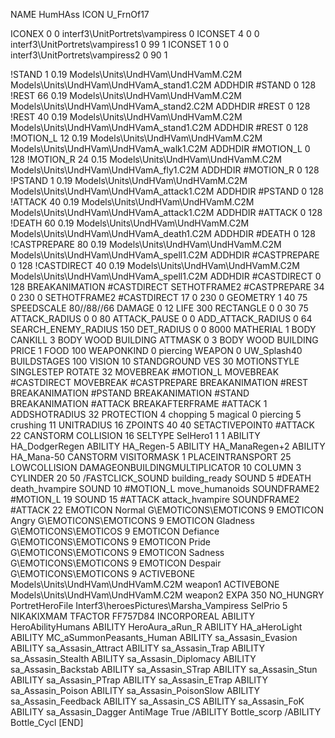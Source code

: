 NAME HumHAss
ICON U_FrnOf17

ICONEX 0 0 interf3\UnitPortrets\vampiress 0
ICONSET 4 0 0 interf3\UnitPortrets\vampiress1 0 99 1
ICONSET 1 0 0 interf3\UnitPortrets\vampiress2 0 90 1

!STAND          1 0.19  Models\Units\UndHVam\UndHVamM.C2M Models\Units\UndHVam\UndHVamA_stand1.C2M
ADDHDIR #STAND 0 128
!REST           66 0.19 Models\Units\UndHVam\UndHVamM.C2M Models\Units\UndHVam\UndHVamA_stand2.C2M
ADDHDIR #REST 0 128
!REST           40 0.19 Models\Units\UndHVam\UndHVamM.C2M Models\Units\UndHVam\UndHVamA_stand1.C2M
ADDHDIR #REST 0 128
!MOTION_L       12 0.19 Models\Units\UndHVam\UndHVamM.C2M Models\Units\UndHVam\UndHVamA_walk1.C2M
ADDHDIR #MOTION_L 0 128
!MOTION_R      24 0.15  Models\Units\UndHVam\UndHVamM.C2M Models\Units\UndHVam\UndHVamA_fly1.C2M
ADDHDIR #MOTION_R 0 128
!PSTAND        1  0.19  Models\Units\UndHVam\UndHVamM.C2M Models\Units\UndHVam\UndHVamA_attack1.C2M
ADDHDIR #PSTAND 0 128 
!ATTACK         40 0.19 Models\Units\UndHVam\UndHVamM.C2M Models\Units\UndHVam\UndHVamA_attack1.C2M
ADDHDIR #ATTACK 0 128
!DEATH          60 0.19 Models\Units\UndHVam\UndHVamM.C2M Models\Units\UndHVam\UndHVamA_death1.C2M
ADDHDIR #DEATH 0 128
!CASTPREPARE   80  0.19 Models\Units\UndHVam\UndHVamM.C2M Models\Units\UndHVam\UndHVamA_spell1.C2M
ADDHDIR #CASTPREPARE 0 128
!CASTDIRECT    40  0.19 Models\Units\UndHVam\UndHVamM.C2M Models\Units\UndHVam\UndHVamA_spell1.C2M
ADDHDIR #CASTDIRECT 0 128
BREAKANIMATION #CASTDIRECT
SETHOTFRAME2 #CASTPREPARE 34 0 230 0
SETHOTFRAME2 #CASTDIRECT 17 0 230 0
GEOMETRY 1 40 75
SPEEDSCALE 80//88//66
DAMAGE   0 12
LIFE     300
RECTANGLE 0 0 30 75
ATTACK_RADIUS 0 0 80
ATTACK_PAUSE 0 0
ADD_ATTACK_RADIUS 0 64
SEARCH_ENEMY_RADIUS 150
DET_RADIUS 0 0 8000
MATHERIAL 1 BODY
CANKILL 3 BODY WOOD BUILDING
ATTMASK 0 3 BODY WOOD BUILDING
PRICE 1 FOOD 100
WEAPONKIND 0 piercing
WEAPON 0 UW_Splash40
BUILDSTAGES 100
VISION 10
STANDGROUND
VES 30
MOTIONSTYLE SINGLESTEP
ROTATE 32
MOVEBREAK #MOTION_L
MOVEBREAK #CASTDIRECT
MOVEBREAK #CASTPREPARE
BREAKANIMATION #REST
BREAKANIMATION #PSTAND
BREAKANIMATION #STAND
BREAKANIMATION #ATTACK
BREAKAFTERFRAME #ATTACK 1
ADDSHOTRADIUS 32
PROTECTION 4 chopping 5 magical 0 piercing 5 crushing 11
UNITRADIUS 16
ZPOINTS 40 40
SETACTIVEPOINT0 #ATTACK 22
CANSTORM
COLLISION 16
SELTYPE SelHero1 1 1
ABILITY HA_DodgerRegen
ABILITY HA_Regen-5
ABILITY HA_ManaRegen+2
ABILITY HA_Mana-50
CANSTORM
VISITORMASK 1
PLACEINTRANSPORT 25
LOWCOLLISION
DAMAGEONBUILDINGMULTIPLICATOR 10
COLUMN 3
CYLINDER 20 50
/FASTCLICK_SOUND building_ready
SOUND 5 #DEATH death_hvampire
SOUND 10 #MOTION_L move_humanoids
SOUNDFRAME2 #MOTION_L 19
SOUND 15 #ATTACK attack_hvampire
SOUNDFRAME2 #ATTACK 22
EMOTICON Normal G\EMOTICONS\EMOTICONS 9
EMOTICON Angry G\EMOTICONS\EMOTICONS 9
EMOTICON Gladness G\EMOTICONS\EMOTICOS 9
EMOTICON Defiance G\EMOTICONS\EMOTICONS 9
EMOTICON Pride G\EMOTICONS\EMOTICONS 9
EMOTICON Sadness G\EMOTICONS\EMOTICONS 9
EMOTICON Despair G\EMOTICONS\EMOTICONS 9
ACTIVEBONE Models\Units\UndHVam\UndHVamM.C2M weapon1
ACTIVEBONE Models\Units\UndHVam\UndHVamM.C2M weapon2
EXPA 350
NO_HUNGRY
PortretHeroFile Interf3\heroesPictures\Marsha_Vampiress
SelPrio 5
NIKAKIXMAM
TFACTOR FF757D84
INCORPOREAL
ABILITY HeroAbilityHumans
ABILITY HeroAura_aRun_R
ABILITY HA_aHeroLight
ABILITY MC_aSummonPeasants_Human
ABILITY sa_Assasin_Evasion
ABILITY sa_Assasin_Attract
ABILITY sa_Assasin_Trap
ABILITY sa_Assasin_Stealth
ABILITY sa_Assasin_Diplomacy
ABILITY sa_Assasin_Backstab
ABILITY sa_Assasin_STrap
ABILITY sa_Assasin_Stun
ABILITY sa_Assasin_PTrap
ABILITY sa_Assasin_ETrap
ABILITY sa_Assasin_Poison
ABILITY sa_Assasin_PoisonSlow
ABILITY sa_Assasin_Feedback
ABILITY sa_Assasin_CS
ABILITY sa_Assasin_FoK
ABILITY sa_Assasin_Dagger
AntiMage True
/ABILITY Bottle_scorp
/ABILITY Bottle_Cycl
[END]
